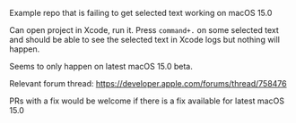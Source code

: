 Example repo that is failing to get selected text working on macOS 15.0

Can open project in Xcode, run it. Press `command+.` on some selected text and should be able to see the selected text in Xcode logs but nothing will happen.

Seems to only happen on latest macOS 15.0 beta.

Relevant forum thread: https://developer.apple.com/forums/thread/758476

PRs with a fix would be welcome if there is a fix available for latest macOS 15.0
